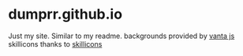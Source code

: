 # dumprr.github.io
Just my site. Similar to my readme.
backgrounds provided by [vanta js](https://github.com/tengbao/vanta)
skillicons thanks to [skillicons](https://skillicons.dev/)